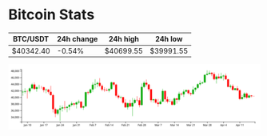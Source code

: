 # Bitcoin Stats

BTC/USDT|24h change|24h high|24h low|
|---|---|---|---|
|$40342.40|-0.54%|$40699.55|$39991.55|

<img src="./chart.svg">
